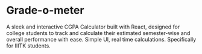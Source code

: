 # Grade-o-meter
 A sleek and interactive CGPA Calculator built with React, designed for college students to track and calculate their estimated semester-wise and overall performance with ease. Simple UI, real time calculations. Specifically for IIITK students.
